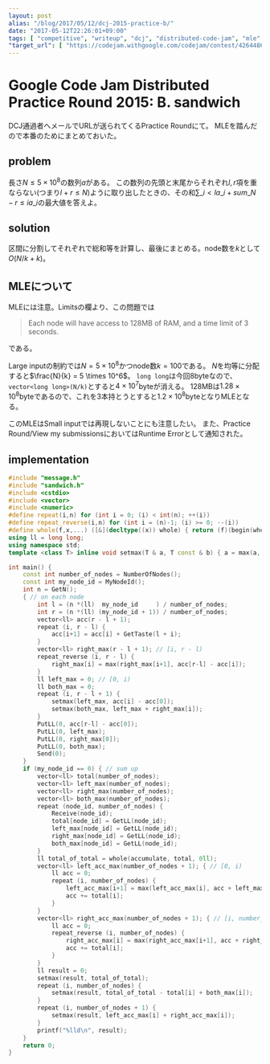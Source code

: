 ```yaml
---
layout: post
alias: "/blog/2017/05/12/dcj-2015-practice-b/"
date: "2017-05-12T22:26:01+09:00"
tags: [ "competitive", "writeup", "dcj", "distributed-code-jam", "mle" ]
"target_url": [ "https://codejam.withgoogle.com/codejam/contest/4264486/dashboard#s=p1" ]
---
```


# Google Code Jam Distributed Practice Round 2015: B. sandwich

DCJ通過者へメールでURLが送られてくるPractice Roundにて。
MLEを踏んだので本番のためにまとめておいた。

## problem

長さ$N \le 5 \times 10^8$の数列$a$がある。
この数列の先頭と末尾からそれぞれ$l, r$項を重ならない(つまり$l + r \le N$)ように取り出したときの、その和$\sum\_{i \lt l} a\_i + sum\_{N-r \le i} a\_i$の最大値を答えよ。

## solution

区間に分割してそれぞれで総和等を計算し、最後にまとめる。node数を$k$として$O(N/k + k)$。

## MLEについて

MLEには注意。Limitsの欄より、この問題では

>   Each node will have access to 128MB of RAM, and a time limit of 3 seconds.

である。

Large inputの制約では$N = 5 \times 10^8$かつnode数$k = 100$である。
$N$を均等に分配すると$\frac{N}{k} = 5 \times 10^6$。
`long long`は今回$8$byteなので、`vector<long long>(N/k)`とすると$4 \times 10^7$byteが消える。
$128$MBは$1.28 \times 10^8$byteであるので、これを$3$本持とうとすると$1.2 \times 10^8$byteとなりMLEとなる。

このMLEはSmall inputでは再現しないことにも注意したい。
また、Practice Round/View my submissionsにおいてはRuntime Errorとして通知された。

## implementation

``` c++
#include "message.h"
#include "sandwich.h"
#include <cstdio>
#include <vector>
#include <numeric>
#define repeat(i,n) for (int i = 0; (i) < int(n); ++(i))
#define repeat_reverse(i,n) for (int i = (n)-1; (i) >= 0; --(i))
#define whole(f,x,...) ([&](decltype((x)) whole) { return (f)(begin(whole), end(whole), ## __VA_ARGS__); })(x)
using ll = long long;
using namespace std;
template <class T> inline void setmax(T & a, T const & b) { a = max(a, b); }

int main() {
    const int number_of_nodes = NumberOfNodes();
    const int my_node_id = MyNodeId();
    int n = GetN();
    { // on each node
        int l = (n *(ll)  my_node_id     ) / number_of_nodes;
        int r = (n *(ll) (my_node_id + 1)) / number_of_nodes;
        vector<ll> acc(r - l + 1);
        repeat (i, r - l) {
            acc[i+1] = acc[i] + GetTaste(l + i);
        }
        vector<ll> right_max(r - l + 1); // [i, r - l)
        repeat_reverse (i, r - l) {
            right_max[i] = max(right_max[i+1], acc[r-l] - acc[i]);
        }
        ll left_max = 0; // [0, i)
        ll both_max = 0;
        repeat (i, r - l + 1) {
            setmax(left_max, acc[i] - acc[0]);
            setmax(both_max, left_max + right_max[i]);
        }
        PutLL(0, acc[r-l] - acc[0]);
        PutLL(0, left_max);
        PutLL(0, right_max[0]);
        PutLL(0, both_max);
        Send(0);
    }
    if (my_node_id == 0) { // sum up
        vector<ll> total(number_of_nodes);
        vector<ll> left_max(number_of_nodes);
        vector<ll> right_max(number_of_nodes);
        vector<ll> both_max(number_of_nodes);
        repeat (node_id, number_of_nodes) {
            Receive(node_id);
            total[node_id] = GetLL(node_id);
            left_max[node_id] = GetLL(node_id);
            right_max[node_id] = GetLL(node_id);
            both_max[node_id] = GetLL(node_id);
        }
        ll total_of_total = whole(accumulate, total, 0ll);
        vector<ll> left_acc_max(number_of_nodes + 1); { // [0, i)
            ll acc = 0;
            repeat (i, number_of_nodes) {
                left_acc_max[i+1] = max(left_acc_max[i], acc + left_max[i]);
                acc += total[i];
            }
        }
        vector<ll> right_acc_max(number_of_nodes + 1); { // [i, number_of_nodes)
            ll acc = 0;
            repeat_reverse (i, number_of_nodes) {
                right_acc_max[i] = max(right_acc_max[i+1], acc + right_max[i]);
                acc += total[i];
            }
        }
        ll result = 0;
        setmax(result, total_of_total);
        repeat (i, number_of_nodes) {
            setmax(result, total_of_total - total[i] + both_max[i]);
        }
        repeat (i, number_of_nodes + 1) {
            setmax(result, left_acc_max[i] + right_acc_max[i]);
        }
        printf("%lld\n", result);
    }
    return 0;
}
```
